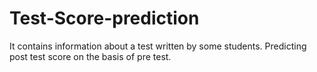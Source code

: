 # Test-Score-prediction
It contains information about a test written by some students. Predicting post test score on the basis of pre test.
